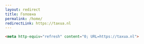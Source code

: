 ```yaml
---
layout: redirect
title: Головна
permalink: /home/
redirectLink: https://taxua.nl
---
```

```html
<meta http-equiv="refresh" content="0; URL=https://taxua.nl">
```